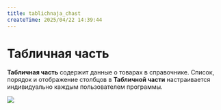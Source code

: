 ```yaml
---
title: tablichnaja_chast
createTime: 2025/04/22 14:39:44
---
```

# Табличная часть

**Табличная часть** содержит данные о товарах в справочнике. Список, порядок и отображение столбцов в **Табличной части** настраивается индивидуально каждым пользователем программы.

![](Aspose.Words.83ab1c44-6b28-430a-a5f2-4d9e6ba1abd4.879.png)